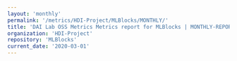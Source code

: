```yaml
---
layout: 'monthly'
permalink: '/metrics/HDI-Project/MLBlocks/MONTHLY/'
title: 'DAI Lab OSS Metrics Metrics report for MLBlocks | MONTHLY-REPORT-2020-03-01'
organization: 'HDI-Project'
repository: 'MLBlocks'
current_date: '2020-03-01'
---
```

